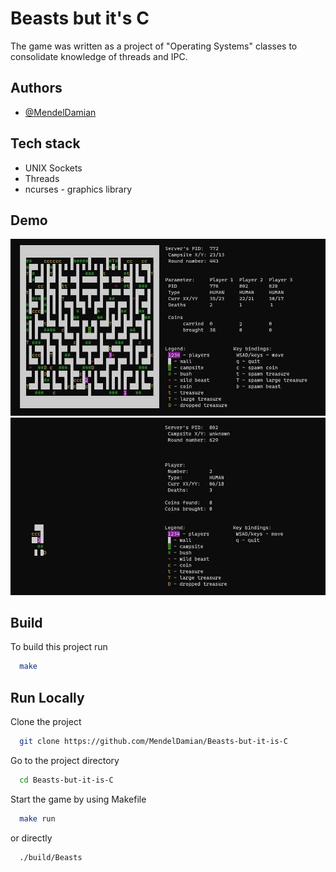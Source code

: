 # Beasts but it's C
The game was written as a project of "Operating Systems" classes to consolidate knowledge of threads and IPC.

## Authors

- [@MendelDamian](https://www.github.com/MendelDamian)


## Tech stack

- UNIX Sockets
- Threads
- ncurses - graphics library


## Demo

![Server preview](demo/server-preview.jpg)
![Client preview](demo/client-preview.jpg)

## Build

To build this project run

```bash
  make
```


## Run Locally

Clone the project

```bash
  git clone https://github.com/MendelDamian/Beasts-but-it-is-C
```

Go to the project directory

```bash
  cd Beasts-but-it-is-C
```

Start the game by using Makefile

```bash
  make run
```
or directly
```bash
  ./build/Beasts
```


